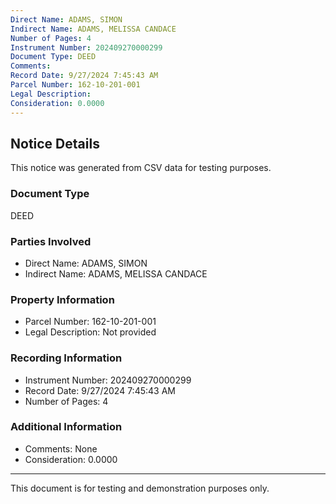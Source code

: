 ```yaml
---
Direct Name: ADAMS, SIMON
Indirect Name: ADAMS, MELISSA CANDACE
Number of Pages: 4
Instrument Number: 202409270000299
Document Type: DEED
Comments: 
Record Date: 9/27/2024 7:45:43 AM
Parcel Number: 162-10-201-001
Legal Description: 
Consideration: 0.0000
---
```


## Notice Details

This notice was generated from CSV data for testing purposes.

### Document Type
DEED

### Parties Involved
- Direct Name: ADAMS, SIMON
- Indirect Name: ADAMS, MELISSA CANDACE

### Property Information
- Parcel Number: 162-10-201-001
- Legal Description: Not provided

### Recording Information
- Instrument Number: 202409270000299
- Record Date: 9/27/2024 7:45:43 AM
- Number of Pages: 4

### Additional Information
- Comments: None
- Consideration: 0.0000

---

This document is for testing and demonstration purposes only.
